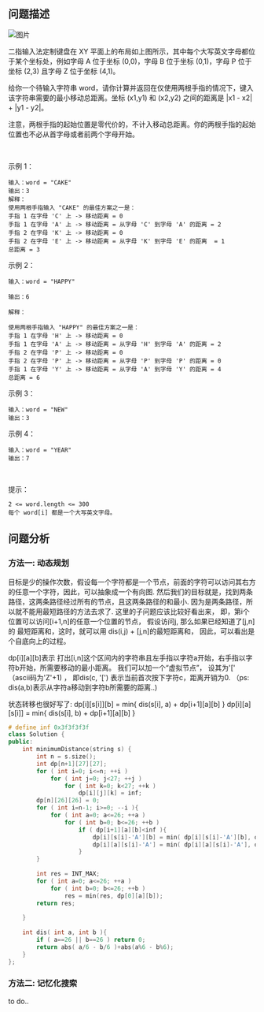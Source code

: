 ## 问题描述

![图片](https://assets.leetcode-cn.com/aliyun-lc-upload/uploads/2020/01/11/leetcode_keyboard.png)

二指输入法定制键盘在 XY 平面上的布局如上图所示，其中每个大写英文字母都位于某个坐标处，例如字母 A 位于坐标 (0,0)，字母 B 位于坐标 (0,1)，字母 P 位于坐标 (2,3) 且字母 Z 位于坐标 (4,1)。

给你一个待输入字符串 word，请你计算并返回在仅使用两根手指的情况下，键入该字符串需要的最小移动总距离。坐标 (x1,y1) 和 (x2,y2) 之间的距离是 |x1 - x2| + |y1 - y2|。 

注意，两根手指的起始位置是零代价的，不计入移动总距离。你的两根手指的起始位置也不必从首字母或者前两个字母开始。

 

示例 1：

    输入：word = "CAKE"
    输出：3
    解释： 
    使用两根手指输入 "CAKE" 的最佳方案之一是： 
    手指 1 在字母 'C' 上 -> 移动距离 = 0 
    手指 1 在字母 'A' 上 -> 移动距离 = 从字母 'C' 到字母 'A' 的距离 = 2 
    手指 2 在字母 'K' 上 -> 移动距离 = 0 
    手指 2 在字母 'E' 上 -> 移动距离 = 从字母 'K' 到字母 'E' 的距离  = 1 
    总距离 = 3

示例 2：

    输入：word = "HAPPY"

    输出：6

    解释： 

    使用两根手指输入 "HAPPY" 的最佳方案之一是：
    手指 1 在字母 'H' 上 -> 移动距离 = 0
    手指 1 在字母 'A' 上 -> 移动距离 = 从字母 'H' 到字母 'A' 的距离 = 2
    手指 2 在字母 'P' 上 -> 移动距离 = 0
    手指 2 在字母 'P' 上 -> 移动距离 = 从字母 'P' 到字母 'P' 的距离 = 0
    手指 1 在字母 'Y' 上 -> 移动距离 = 从字母 'A' 到字母 'Y' 的距离 = 4
    总距离 = 6
示例 3：

    输入：word = "NEW"
    输出：3

示例 4：

    输入：word = "YEAR"
    输出：7
 

提示：

    2 <= word.length <= 300
    每个 word[i] 都是一个大写英文字母。

## 问题分析
### 方法一: 动态规划

目标是少的操作次数，假设每一个字符都是一个节点，前面的字符可以访问其右方的任意一个字符，因此，可以抽象成一个有向图. 然后我们的目标就是，找到两条路径，这两条路径经过所有的节点，且这两条路径的和最小.   因为是两条路径，所以就不能用最短路径的方法去求了.   这里的子问题应该比较好看出来， 即，第i个位置可以访问[i+1,n]的任意一个位置的节点， 假设访问j, 那么如果已经知道了[j,n]的 最短距离和，这时，就可以用 dis(i,j) + [j,n]的最短距离和， 因此，可以看出是个自底向上的过程。   

dp[i][a][b]表示 打出[i,n]这个区间内的字符串且左手指以字符a开始，右手指以字符b开始，所需要移动的最小距离。  我们可以加一个“虚拟节点”， 设其为'[' （ascii码为'Z'+1)  ， 即dis(c, '[') 表示当前首次按下字符c，距离开销为0. （ps: dis(a,b)表示从字符a移动到字符b所需要的距离..)

状态转移也很好写了:
    dp[i][s[i]][b] = min{ dis(s[i], a) + dp[i+1][a][b] }
    dp[i][a][s[i]] = min{ dis(s[i], b) + dp[i+1][a][b] }
    
```cpp
# define inf 0x3f3f3f3f
class Solution {
public:
    int minimumDistance(string s) {
        int n = s.size();
        int dp[n+1][27][27];
        for ( int i=0; i<=n; ++i )
            for ( int j=0; j<27; ++j )
                for ( int k=0; k<27; ++k )
                    dp[i][j][k] = inf;
        dp[n][26][26] = 0;
        for ( int i=n-1; i>=0; --i ){
            for ( int a=0; a<=26; ++a )
                for ( int b=0; b<=26; ++b )
                    if ( dp[i+1][a][b]<inf ){
                        dp[i][s[i]-'A'][b] = min( dp[i][s[i]-'A'][b], dis( s[i]-'A', a ) + dp[i+1][a][b]);
                        dp[i][a][s[i]-'A'] = min( dp[i][a][s[i]-'A'], dis( s[i]-'A', b ) + dp[i+1][a][b]);
                    }
        }
        
        int res = INT_MAX;
        for ( int a=0; a<=26; ++a )
            for ( int b=0; b<=26; ++b )
                res = min(res, dp[0][a][b]);
        return res;
                                                 
    }
    
    int dis( int a, int b ){
        if ( a==26 || b==26 ) return 0;
        return abs( a/6 - b/6 )+abs(a%6 - b%6);
    }
};
```

### 方法二: 记忆化搜索
to do..